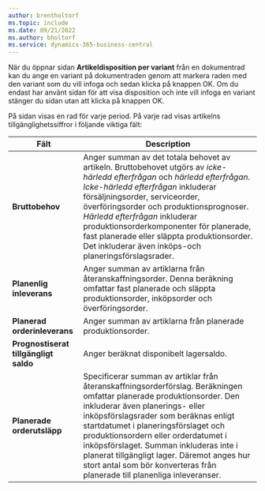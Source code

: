 ```yaml
---
author: brentholtorf
ms.topic: include
ms.date: 09/21/2022
ms.author: bholtorf
ms.service: dynamics-365-business-central
---
```

När du öppnar sidan **Artikeldisposition per variant** från en dokumentrad kan du ange en variant på dokumentraden genom att markera raden med den variant som du vill infoga och sedan klicka på knappen OK. Om du endast har använt sidan för att visa disposition och inte vill infoga en variant stänger du sidan utan att klicka på knappen OK.

På sidan visas en rad för varje period. På varje rad visas artikelns tillgänglighetssiffror i följande viktiga fält:

| Fält | Description |
|--|--|
| **Bruttobehov**| Anger summan av det totala behovet av artikeln. Bruttobehovet utgörs av *icke-härledd efterfrågan* och *härledd efterfrågan*. *Icke-härledd efterfrågan* inkluderar försäljningsorder, serviceorder, överföringsorder och produktionsprognoser. *Härledd efterfrågan* inkluderar produktionsorderkomponenter för planerade, fast planerade eller släppta produktionsorder. Det inkluderar även inköps-och planeringsförslagsrader.|
| **Planenlig inleverans** | Anger summan av artiklarna från återanskaffningsorder. Denna beräkning omfattar fast planerade och släppta produktionsorder, inköpsorder och överföringsorder. |
| **Planerad orderinleverans** | Anger summan av artiklarna från planerade produktionsorder. |
| **Prognostiserat tillgängligt saldo** | Anger beräknat disponibelt lagersaldo. |
| **Planerade orderutsläpp** | Specificerar summan av artiklar från återanskaffningsorderförslag. Beräkningen omfattar planerade produktionsorder. Den inkluderar även planerings- eller inköpsförslagsrader som beräknas enligt startdatumet i planeringsförslaget och produktionsordern eller orderdatumet i inköpsförslaget. Summan inkluderas inte i planerat tillgängligt lager. Däremot anges hur stort antal som bör konverteras från planerade till planenliga inleveranser. |
